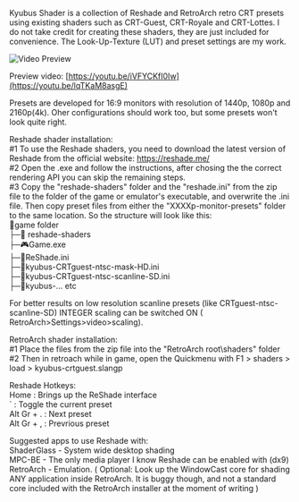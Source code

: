 Kyubus Shader is a collection of Reshade and RetroArch retro CRT presets using existing shaders such as CRT-Guest, CRT-Royale and CRT-Lottes. I do not take credit for creating these shaders, they are just included for convenience. The Look-Up-Texture (LUT) and preset settings are my work.

![Video Preview](https://i.postimg.cc/qBRy2CD8/collage2x.jpg)

Preview video: [https://youtu.be/iVFYCKfI0Iw](https://youtu.be/lqTKaM8asgE)

Presets are developed for 16:9 monitors with resolution of 1440p, 1080p and 2160p(4k). Oher configurations should work too, but some presets won't look quite right.

Reshade shader installation: </br>
#1 To use the Reshade shaders, you need to download the latest version of Reshade from the official website: https://reshade.me/ </br>
#2 Open the .exe and follow the instructions, after chosing the the correct rendering API you can skip the remaining steps. </br>
#3 Copy the "reshade-shaders" folder and the "reshade.ini" from the zip file to the folder of the game or emulator's executable, and overwrite the .ini file. Then copy preset files from either the "XXXXp-monitor-presets" folder to the same location. So the structure will look like this: </br>
📁game folder </br>
├─📁 reshade-shaders </br>
├─🎮Game.exe </br>
├─📄ReShade.ini </br>
├─📄kyubus-CRTguest-ntsc-mask-HD.ini </br>
├─📄kyubus-CRTguest-ntsc-scanline-SD.ini </br>
├─📄kyubus-... etc

For better results on low resolution scanline presets (like CRTguest-ntsc-scanline-SD) INTEGER scaling can be switched ON ( RetroArch>Settings>video>scaling).

RetroArch shader installation:  </br>
#1 Place the files from the zip file into the "RetroArch root\shaders\" folder </br>
#2 Then in retroach while in game, open the Quickmenu with F1 > shaders > load > kyubus-crtguest.slangp

Reshade Hotkeys:</br>
Home 				: Brings up the ReShade interface </br>
` 					: Toggle the current preset </br>
Alt Gr + . 	: Next preset </br>
Alt Gr + , 	: Prevrious preset </br>

Suggested apps to use Reshade with: </br>
ShaderGlass - System wide desktop shading </br>
MPC-BE - The only media player I know Reshade can be enabled with (dx9) </br>
RetroArch - Emulation.  ( Optional: Look up the WindowCast core for shading ANY application inside RetroArch. It is buggy though, and not a standard core included with the RetroArch installer at the moment of writing  )
